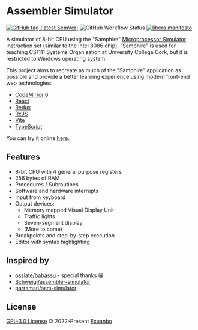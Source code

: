 # Assembler Simulator

[![GitHub tag (latest SemVer)](https://img.shields.io/github/v/tag/exuanbo/assembler-simulator.svg?label=release&sort=semver)](https://github.com/exuanbo/assembler-simulator/tags)
![GitHub Workflow Status](https://img.shields.io/github/actions/workflow/status/exuanbo/assembler-simulator/nodejs.yml.svg?branch=main)
[![libera manifesto](https://img.shields.io/badge/libera-manifesto-lightgrey.svg)](https://liberamanifesto.com)

A simulator of 8-bit CPU using the "Samphire" [Microprocessor Simulator](https://web.archive.org/web/20220417233401/http://www.softwareforeducation.com/sms32v50/index.php) instruction set (similar to the Intel 8086 chip). "Samphire" is used for teaching CS1111 Systems Organisation at University College Cork, but it is restricted to Windows operating system.

This project aims to recreate as much of the "Samphire" application as possible and provide a better learning experience using modern front-end web technologies:

- [CodeMirror 6](https://codemirror.net/6/)
- [React](https://reactjs.org/)
- [Redux](https://redux.js.org/)
- [RxJS](https://rxjs.dev/)
- [Vite](https://vitejs.dev/)
- [TypeScript](https://www.typescriptlang.org/)

You can try it online [here](https://exuanbo.xyz/assembler-simulator/).

## Features

- 8-bit CPU with 4 general purpose registers
- 256 bytes of RAM
- Procedures / Subroutines
- Software and hardware interrupts
- Input from keyboard
- Output devices:
  - Memory mapped Visual Display Unit
  - Traffic lights
  - Seven-segment display
  - (More to come)
- Breakpoints and step-by-step execution
- Editor with syntax highlighting

## Inspired by

- [osslate/babassu](https://github.com/osslate/babassu) - special thanks 😀
- [Schweigi/assembler-simulator](https://github.com/Schweigi/assembler-simulator)
- [parraman/asm-simulator](https://github.com/parraman/asm-simulator)

## License

[GPL-3.0 License](https://github.com/exuanbo/assembler-simulator/blob/main/LICENSE) © 2022-Present [Exuanbo](https://github.com/exuanbo)
